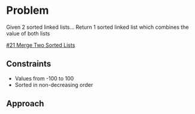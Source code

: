 
# Problem
Given 2 sorted linked lists...
Return 1 sorted linked list which combines the value of both lists 

[\#21 Merge Two Sorted Lists](https://leetcode.com/problems/merge-two-sorted-lists/description/)

## Constraints
- Values from -100 to 100
- Sorted in non-decreasing order

## Approach
